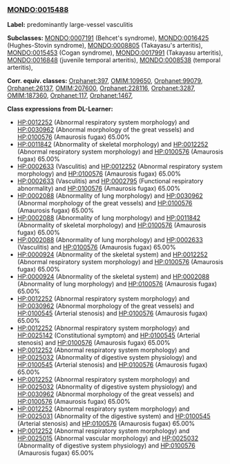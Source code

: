 
### [MONDO:0015488](http://purl.obolibrary.org/obo/MONDO_0015488)
**Label:** predominantly large-vessel vasculitis

**Subclasses:** [MONDO:0007191](http://purl.obolibrary.org/obo/MONDO_0007191) (Behcet's syndrome), [MONDO:0016425](http://purl.obolibrary.org/obo/MONDO_0016425) (Hughes-Stovin syndrome), [MONDO:0008805](http://purl.obolibrary.org/obo/MONDO_0008805) (Takayasu's arteritis), [MONDO:0015453](http://purl.obolibrary.org/obo/MONDO_0015453) (Cogan syndrome), [MONDO:0017991](http://purl.obolibrary.org/obo/MONDO_0017991) (Takayasu arteritis), [MONDO:0016848](http://purl.obolibrary.org/obo/MONDO_0016848) (juvenile temporal arteritis), [MONDO:0008538](http://purl.obolibrary.org/obo/MONDO_0008538) (temporal arteritis), 

**Corr. equiv. classes:** [Orphanet:397](http://www.orpha.net/ORDO/Orphanet_397), [OMIM:109650](http://purl.obolibrary.org/obo/OMIM_109650), [Orphanet:99079](http://www.orpha.net/ORDO/Orphanet_99079), [Orphanet:26137](http://www.orpha.net/ORDO/Orphanet_26137), [OMIM:207600](http://purl.obolibrary.org/obo/OMIM_207600), [Orphanet:228116](http://www.orpha.net/ORDO/Orphanet_228116), [Orphanet:3287](http://www.orpha.net/ORDO/Orphanet_3287), [OMIM:187360](http://purl.obolibrary.org/obo/OMIM_187360), [Orphanet:117](http://www.orpha.net/ORDO/Orphanet_117), [Orphanet:1467](http://www.orpha.net/ORDO/Orphanet_1467), 

**Class expressions from DL-Learner:**

- [HP:0012252](http://purl.obolibrary.org/obo/HP_0012252) (Abnormal respiratory system morphology) and [HP:0030962](http://purl.obolibrary.org/obo/HP_0030962) (Abnormal morphology of the great vessels) and [HP:0100576](http://purl.obolibrary.org/obo/HP_0100576) (Amaurosis fugax) 65.00%
- [HP:0011842](http://purl.obolibrary.org/obo/HP_0011842) (Abnormality of skeletal morphology) and [HP:0012252](http://purl.obolibrary.org/obo/HP_0012252) (Abnormal respiratory system morphology) and [HP:0100576](http://purl.obolibrary.org/obo/HP_0100576) (Amaurosis fugax) 65.00%
- [HP:0002633](http://purl.obolibrary.org/obo/HP_0002633) (Vasculitis) and [HP:0012252](http://purl.obolibrary.org/obo/HP_0012252) (Abnormal respiratory system morphology) and [HP:0100576](http://purl.obolibrary.org/obo/HP_0100576) (Amaurosis fugax) 65.00%
- [HP:0002633](http://purl.obolibrary.org/obo/HP_0002633) (Vasculitis) and [HP:0002795](http://purl.obolibrary.org/obo/HP_0002795) (Functional respiratory abnormality) and [HP:0100576](http://purl.obolibrary.org/obo/HP_0100576) (Amaurosis fugax) 65.00%
- [HP:0002088](http://purl.obolibrary.org/obo/HP_0002088) (Abnormality of lung morphology) and [HP:0030962](http://purl.obolibrary.org/obo/HP_0030962) (Abnormal morphology of the great vessels) and [HP:0100576](http://purl.obolibrary.org/obo/HP_0100576) (Amaurosis fugax) 65.00%
- [HP:0002088](http://purl.obolibrary.org/obo/HP_0002088) (Abnormality of lung morphology) and [HP:0011842](http://purl.obolibrary.org/obo/HP_0011842) (Abnormality of skeletal morphology) and [HP:0100576](http://purl.obolibrary.org/obo/HP_0100576) (Amaurosis fugax) 65.00%
- [HP:0002088](http://purl.obolibrary.org/obo/HP_0002088) (Abnormality of lung morphology) and [HP:0002633](http://purl.obolibrary.org/obo/HP_0002633) (Vasculitis) and [HP:0100576](http://purl.obolibrary.org/obo/HP_0100576) (Amaurosis fugax) 65.00%
- [HP:0000924](http://purl.obolibrary.org/obo/HP_0000924) (Abnormality of the skeletal system) and [HP:0012252](http://purl.obolibrary.org/obo/HP_0012252) (Abnormal respiratory system morphology) and [HP:0100576](http://purl.obolibrary.org/obo/HP_0100576) (Amaurosis fugax) 65.00%
- [HP:0000924](http://purl.obolibrary.org/obo/HP_0000924) (Abnormality of the skeletal system) and [HP:0002088](http://purl.obolibrary.org/obo/HP_0002088) (Abnormality of lung morphology) and [HP:0100576](http://purl.obolibrary.org/obo/HP_0100576) (Amaurosis fugax) 65.00%
- [HP:0012252](http://purl.obolibrary.org/obo/HP_0012252) (Abnormal respiratory system morphology) and [HP:0030962](http://purl.obolibrary.org/obo/HP_0030962) (Abnormal morphology of the great vessels) and [HP:0100545](http://purl.obolibrary.org/obo/HP_0100545) (Arterial stenosis) and [HP:0100576](http://purl.obolibrary.org/obo/HP_0100576) (Amaurosis fugax) 65.00%
- [HP:0012252](http://purl.obolibrary.org/obo/HP_0012252) (Abnormal respiratory system morphology) and [HP:0025142](http://purl.obolibrary.org/obo/HP_0025142) (Constitutional symptom) and [HP:0100545](http://purl.obolibrary.org/obo/HP_0100545) (Arterial stenosis) and [HP:0100576](http://purl.obolibrary.org/obo/HP_0100576) (Amaurosis fugax) 65.00%
- [HP:0012252](http://purl.obolibrary.org/obo/HP_0012252) (Abnormal respiratory system morphology) and [HP:0025032](http://purl.obolibrary.org/obo/HP_0025032) (Abnormality of digestive system physiology) and [HP:0100545](http://purl.obolibrary.org/obo/HP_0100545) (Arterial stenosis) and [HP:0100576](http://purl.obolibrary.org/obo/HP_0100576) (Amaurosis fugax) 65.00%
- [HP:0012252](http://purl.obolibrary.org/obo/HP_0012252) (Abnormal respiratory system morphology) and [HP:0025032](http://purl.obolibrary.org/obo/HP_0025032) (Abnormality of digestive system physiology) and [HP:0030962](http://purl.obolibrary.org/obo/HP_0030962) (Abnormal morphology of the great vessels) and [HP:0100576](http://purl.obolibrary.org/obo/HP_0100576) (Amaurosis fugax) 65.00%
- [HP:0012252](http://purl.obolibrary.org/obo/HP_0012252) (Abnormal respiratory system morphology) and [HP:0025031](http://purl.obolibrary.org/obo/HP_0025031) (Abnormality of the digestive system) and [HP:0100545](http://purl.obolibrary.org/obo/HP_0100545) (Arterial stenosis) and [HP:0100576](http://purl.obolibrary.org/obo/HP_0100576) (Amaurosis fugax) 65.00%
- [HP:0012252](http://purl.obolibrary.org/obo/HP_0012252) (Abnormal respiratory system morphology) and [HP:0025015](http://purl.obolibrary.org/obo/HP_0025015) (Abnormal vascular morphology) and [HP:0025032](http://purl.obolibrary.org/obo/HP_0025032) (Abnormality of digestive system physiology) and [HP:0100576](http://purl.obolibrary.org/obo/HP_0100576) (Amaurosis fugax) 65.00%


